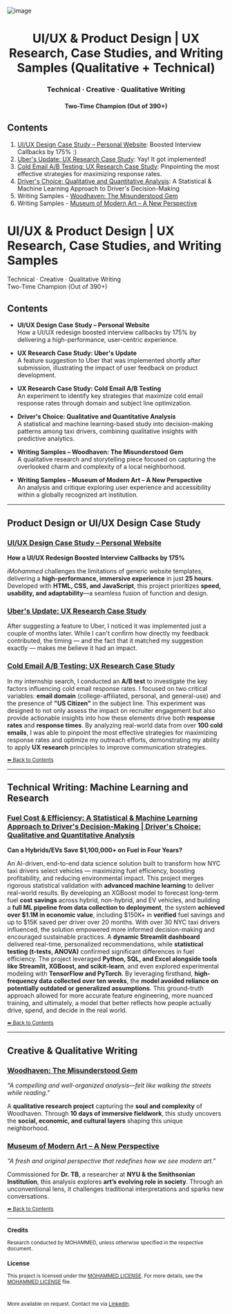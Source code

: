 ![image](https://github.com/user-attachments/assets/b60130c1-c795-463b-bc1b-a2a23a3c3218)

<div align="center">
  <h1>UI/UX & Product Design | UX Research, Case Studies, and Writing Samples (Qualitative + Technical)</h1>
  <h3>Technical · Creative · Qualitative Writing</h3>
  <h4>Two-Time Champion (Out of 390+)</h4>
</div>

## Contents
1. [UI/UX Design Case Study – Personal Website](#): Boosted Interview Callbacks by 175% :)
2. [Uber's Update: UX Research Case Study](#): Yay! It got implemented!
3. [Cold Email A/B Testing: UX Research Case Study](#): Pinpointing the most effective strategies for maximizing response rates.
4. [Driver's Choice: Qualitative and Quantitative Analysis](#): A Statistical & Machine Learning Approach to Driver's Decision-Making
5. Writing Samples - [Woodhaven: The Misunderstood Gem](#)
6. Writing Samples - [Museum of Modern Art – A New Perspective](#)


# UI/UX & Product Design | UX Research, Case Studies, and Writing Samples

Technical · Creative · Qualitative Writing  
Two-Time Champion (Out of 390+)

## Contents

- **UI/UX Design Case Study – Personal Website**  
  How a UI/UX redesign boosted interview callbacks by 175% by delivering a high-performance, user-centric experience.

- **UX Research Case Study: Uber's Update**  
  A feature suggestion to Uber that was implemented shortly after submission, illustrating the impact of user feedback on product development.

- **UX Research Case Study: Cold Email A/B Testing**  
  An experiment to identify key strategies that maximize cold email response rates through domain and subject line optimization.

- **Driver's Choice: Qualitative and Quantitative Analysis**  
  A statistical and machine learning-based study into decision-making patterns among taxi drivers, combining qualitative insights with predictive analytics.

- **Writing Samples – Woodhaven: The Misunderstood Gem**  
  A qualitative research and storytelling piece focused on capturing the overlooked charm and complexity of a local neighborhood.

- **Writing Samples – Museum of Modern Art – A New Perspective**  
  An analysis and critique exploring user experience and accessibility within a globally recognized art institution.

---

## **Product Design or UI/UX Design Case Study**

### [UI/UX Design Case Study – Personal Website](https://github.com/tech-moh-logy/UI-UX-Case-Studies/blob/main/Personal-Website/iMohammed%20©%20-%20UI-UX%20Design%20Case%20Study-2.pdf)  
**How a UI/UX Redesign Boosted Interview Callbacks by 175%**  

*iMohammed* challenges the limitations of generic website templates, delivering a **high-performance, immersive experience** in just **25 hours**. Developed with **HTML, CSS, and JavaScript**, this project prioritizes **speed, usability, and adaptability**—a seamless fusion of function and design.

### [Uber's Update: UX Research Case Study](#)  
After suggesting a feature to Uber, I noticed it was implemented just a couple of months later. While I can't confirm how directly my feedback contributed, the timing — and the fact that it matched my suggestion exactly — makes me believe it had an impact.

### [Cold Email A/B Testing: UX Research Case Study](#)  
In my internship search, I conducted an **A/B test** to investigate the key factors influencing cold email response rates. I focused on two critical variables: **email domain** (college-affiliated, personal, and general-use) and the presence of **"US Citizen"** in the subject line. This experiment was designed to not only assess the impact on recruiter engagement but also provide actionable insights into how these elements drive both **response rates** and **response times**. By analyzing real-world data from over **100 cold emails**, I was able to pinpoint the most effective strategies for maximizing response rates and optimize my outreach efforts, demonstrating my ability to apply **UX research** principles to improve communication strategies.

<sub>[⬅ Back to Contents](#contents)</sub>

---

## **Technical Writing: Machine Learning and Research**

### [Fuel Cost & Efficiency: A Statistical & Machine Learning Approach to Driver's Decision-Making | Driver's Choice: Qualitative and Quantitative Analysis](https://github.com/tech-moh-logy/Data-AI/tree/main/Driver's%20Choice)

**Can a Hybrids/EVs Save $1,100,000+ on Fuel in Four Years?**  

An AI-driven, end-to-end data science solution built to transform how NYC taxi drivers select vehicles — maximizing fuel efficiency, boosting profitability, and reducing environmental impact. This project merges rigorous statistical validation with **advanced machine learning** to deliver real-world results. By developing an XGBoost model to forecast long-term fuel **cost savings** across hybrid, non-hybrid, and EV vehicles, and building a **full ML pipeline from data collection to deployment**, the system **achieved over $1.1M in economic value**, including $150K+ in **verified** fuel savings and up to $15K saved per driver over 20 months. With over 30 NYC taxi drivers influenced, the solution empowered more informed decision-making and encouraged sustainable practices. A **dynamic Streamlit dashboard** delivered real-time, personalized recommendations, while **statistical testing (t-tests, ANOVA)** confirmed significant differences in fuel efficiency. The project leveraged **Python, SQL, and Excel alongside tools like Streamlit, XGBoost, and scikit-learn**, and even explored experimental modeling with **TensorFlow and PyTorch**. By leveraging firsthand, **high-frequency data collected over ten weeks**, the **model avoided reliance on potentially outdated or generalized assumptions**. This ground-truth approach allowed for more accurate feature engineering, more nuanced training, and ultimately, a model that better reflects how people actually drive, spend, and decide in the real world.

<sub>[⬅ Back to Contents](#contents)</sub>

---

## **Creative & Qualitative Writing**

### [Woodhaven: The Misunderstood Gem](https://github.com/tech-moh-logy/MWS/blob/main/mohammedTiger.qualitativeAnalysis.ws.pdf)  
*"A compelling and well-organized analysis—felt like walking the streets while reading."*  

A **qualitative research project** capturing the **soul and complexity** of Woodhaven. Through **10 days of immersive fieldwork**, this study uncovers the **social, economic, and cultural layers** shaping this unique neighborhood.

### [Museum of Modern Art – A New Perspective](https://github.com/tech-moh-logy/MWS/blob/main/mohammedTiger.MoMA.ws.pdf)  
*"A fresh and original perspective that redefines how we see modern art."*  

Commissioned for **Dr. TB**, a researcher at **NYU & the Smithsonian Institution**, this analysis explores **art’s evolving role in society**. Through an unconventional lens, it challenges traditional interpretations and sparks new conversations.

<sub>[⬅ Back to Contents](#contents)</sub>

---

<sub>
  
  ### Credits
  
  Research conducted by MOHAMMED, unless otherwise specified in the respective document.
  
  ### License
  
  This project is licensed under the [MOHAMMED LICENSE](https://github.com/tech-moh-logy/MOHAMMED-License/blob/main/README.md). For more details, see the [MOHAMMED LICENSE](https://github.com/tech-moh-logy/MOHAMMED-License/blob/main/README.md) file.

  <br>

  More available on request. Contact me via [LinkedIn](https://www.linkedin.com/in/mohtech/).
   
</sub>

